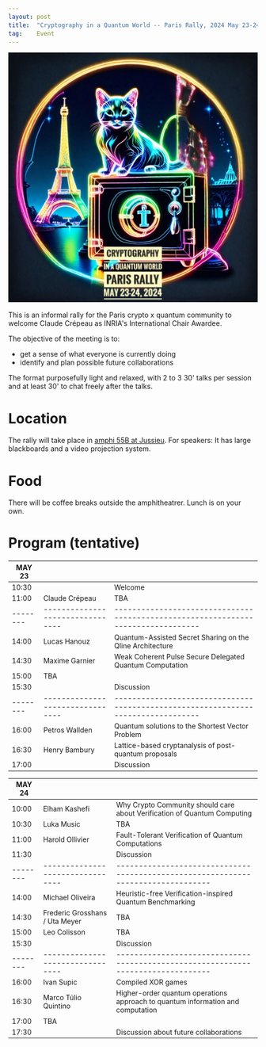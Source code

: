 ```yaml
---
layout: post
title:  "Cryptography in a Quantum World -- Paris Rally, 2024 May 23-24"
tag:    Event
---
```


![Logo](/assets/CIQWPR2024.jpg)

This is an informal rally for the Paris crypto x quantum community to
welcome Claude Crépeau as INRIA's International Chair Awardee.

The objective of the meeting is to:
- get a sense of what everyone is currently doing
- identify and plan possible future collaborations

The format purposefully light and relaxed, with 2 to 3 30' talks per
session and at least 30' to chat freely after the talks.

# Location 
The rally will take place in [amphi 55B at
Jussieu](https://what3words.com/streaks.begun.outdoor). For speakers:
It has large blackboards and a video projection system.

# Food
There will be coffee breaks outside the amphitheatrer. Lunch is on
your own.


# Program (tentative)

| MAY 23 |                                |                                                                                 |
|--------|--------------------------------|---------------------------------------------------------------------------------|
| 10:30  |                                | Welcome                                                                         |
| 11:00  | Claude Crépeau                 | TBA                                                                             |
|--------|--------------------------------|---------------------------------------------------------------------------------|
| 14:00  | Lucas Hanouz                   | Quantum-Assisted Secret Sharing on the Qline Architecture                       |
| 14:30  | Maxime Garnier                 | Weak Coherent Pulse Secure Delegated Quantum Computation                        |
| 15:00  | TBA                            |                                                                                 |
| 15:30  |                                | Discussion                                                                      |
|--------|--------------------------------|---------------------------------------------------------------------------------|
| 16:00  | Petros Wallden                 | Quantum solutions to the Shortest Vector Problem                                |
| 16:30  | Henry Bambury                  | Lattice-based cryptanalysis of post-quantum proposals                           |
| 17:00  |                                | Discussion                                                                      |

| MAY 24 |                                |                                                                                 |
|--------|--------------------------------|---------------------------------------------------------------------------------|
| 10:00  | Elham Kashefi                  | Why Crypto Community should care about Verification of Quantum Computing        |
| 10:30  | Luka Music                     | TBA                                                                             |
| 11:00  | Harold Ollivier                | Fault-Tolerant Verification of Quantum Computations                             |
| 11:30  |                                | Discussion                                                                      |
|--------|--------------------------------|---------------------------------------------------------------------------------|
| 14:00  | Michael Oliveira               | Heuristic-free Verification-inspired Quantum Benchmarking                       |
| 14:30  | Frederic Grosshans / Uta Meyer | TBA                                                                             |
| 15:00  | Leo Colisson                   | TBA                                                                                |
| 15:30  |                                | Discussion                                                                      |
|--------|--------------------------------|---------------------------------------------------------------------------------|
| 16:00  | Ivan Supic                     | Compiled XOR games                                                              |
| 16:30  | Marco Túlio Quintino           | Higher-order quantum operations approach to quantum information and computation |
| 17:00  | TBA                            |                                                                                 |
| 17:30  |                                | Discussion about future collaborations                                          |


